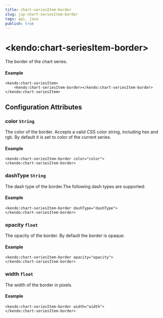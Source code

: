 ```yaml
---
title: chart-seriesItem-border
slug: jsp-chart-seriesItem-border
tags: api, java
publish: true
---
```


# \<kendo:chart-seriesItem-border\>

The border of the chart series.

#### Example
    <kendo:chart-seriesItem>
        <kendo:chart-seriesItem-border></kendo:chart-seriesItem-border>
    </kendo:chart-seriesItem>

## Configuration Attributes

### color `String`

The color of the border. Accepts a valid CSS color string, including hex and rgb. By default it is set to color of the current series.

#### Example
    <kendo:chart-seriesItem-border color="color">
    </kendo:chart-seriesItem-border>

### dashType `String`

The dash type of the border.The following dash types are supported:

#### Example
    <kendo:chart-seriesItem-border dashType="dashType">
    </kendo:chart-seriesItem-border>

### opacity `float`

The opacity of the border. By default the border is opaque.

#### Example
    <kendo:chart-seriesItem-border opacity="opacity">
    </kendo:chart-seriesItem-border>

### width `float`

The width of the border in pixels.

#### Example
    <kendo:chart-seriesItem-border width="width">
    </kendo:chart-seriesItem-border>

